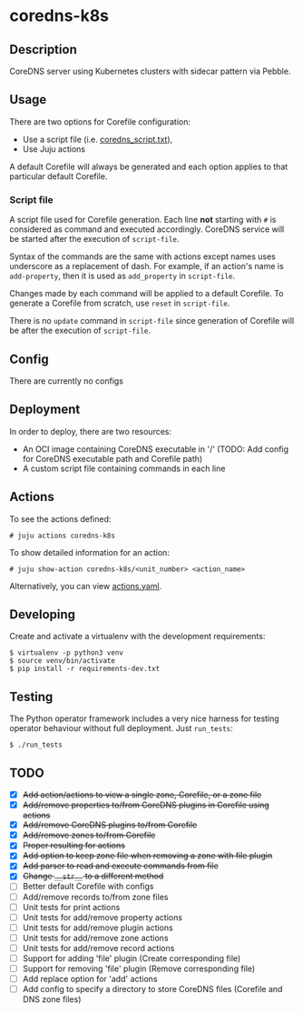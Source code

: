 # coredns-k8s

## Description

CoreDNS server using Kubernetes clusters with sidecar pattern via Pebble.

## Usage

There are two options for Corefile configuration:
* Use a script file (i.e. [coredns_script.txt](coredns_script.txt)),
* Use Juju actions

A default Corefile will always be generated and each option applies to that particular
default Corefile.

### Script file

A script file used for Corefile generation. Each line **not** starting with `#` is
considered as command and executed accordingly. CoreDNS service will be started after
the execution of `script-file`.

Syntax of the commands are the same with actions except names uses underscore as 
a replacement of dash. For example, if an action's name is `add-property`, then it 
is used as `add_property` in `script-file`.

Changes made by each command will be applied to a default Corefile. To generate
a Corefile from scratch, use `reset` in `script-file`.

There is no `update` command in `script-file` since generation of Corefile will be
after the execution of `script-file`.

## Config

There are currently no configs

## Deployment

In order to deploy, there are two resources:
* An OCI image containing CoreDNS executable in '/' (TODO: Add config for CoreDNS
  executable path and Corefile path)
* A custom script file containing commands in each line

## Actions

To see the actions defined:

    # juju actions coredns-k8s

To show detailed information for an action:

    # juju show-action coredns-k8s/<unit_number> <action_name>

Alternatively, you can view [actions.yaml](actions.yaml).

## Developing

Create and activate a virtualenv with the development requirements:

    $ virtualenv -p python3 venv
    $ source venv/bin/activate
    $ pip install -r requirements-dev.txt

## Testing

The Python operator framework includes a very nice harness for testing
operator behaviour without full deployment. Just `run_tests`:

    $ ./run_tests

## TODO
- [x] ~~Add action/actions to view a single zone, Corefile, or a zone file~~
- [x] ~~Add/remove properties to/from CoreDNS plugins in Corefile using actions~~
- [x] ~~Add/remove CoreDNS plugins to/from Corefile~~
- [x] ~~Add/remove zones to/from Corefile~~
- [x] ~~Proper resulting for actions~~
- [x] ~~Add option to keep zone file when removing a zone with file plugin~~
- [x] ~~Add parser to read and execute commands from file~~
- [x] ~~Change `__str__` to a different method~~
- [ ] Better default Corefile with configs
- [ ] Add/remove records to/from zone files
- [ ] Unit tests for print actions
- [ ] Unit tests for add/remove property actions
- [ ] Unit tests for add/remove plugin actions
- [ ] Unit tests for add/remove zone actions
- [ ] Unit tests for add/remove record actions
- [ ] Support for adding 'file' plugin (Create corresponding file)
- [ ] Support for removing 'file' plugin (Remove corresponding file)
- [ ] Add replace option for 'add' actions
- [ ] Add config to specify a directory to store CoreDNS files (Corefile and DNS zone files)
